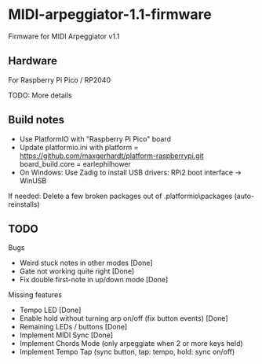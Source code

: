 # MIDI-arpeggiator-1.1-firmware
Firmware for MIDI Arpeggiator v1.1

## Hardware

For Raspberry Pi Pico / RP2040

TODO: More details

## Build notes

* Use PlatformIO with "Raspberry Pi Pico" board
* Update platformio.ini with
  platform = https://github.com/maxgerhardt/platform-raspberrypi.git
  board_build.core = earlephilhower
* On Windows: Use Zadig to install USB drivers: RPi2 boot interface -> WinUSB

If needed: Delete a few broken packages out of .platformio\packages (auto-reinstalls)

## TODO

Bugs

* Weird stuck notes in other modes [Done]
* Gate not working quite right [Done]
* Fix double first-note in up/down mode [Done]

Missing features

* Tempo LED [Done]
* Enable hold without turning arp on/off (fix button events) [Done]
* Remaining LEDs / buttons [Done]
* Implement MIDI Sync [Done]
* Implement Chords Mode (only arpeggiate when 2 or more keys held)
* Implement Tempo Tap (sync button, tap: tempo, hold: sync on/off)

